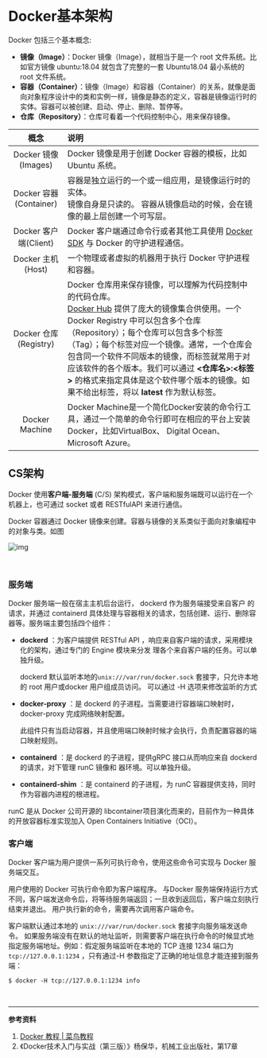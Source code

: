 # Docker基本架构

Docker 包括三个基本概念:

- **镜像（Image）**：Docker 镜像（Image），就相当于是一个 root 文件系统。比如官方镜像 ubuntu:18.04 就包含了完整的一套 Ubuntu18.04 最小系统的 root 文件系统。
- **容器（Container）**：镜像（Image）和容器（Container）的关系，就像是面向对象程序设计中的类和实例一样，镜像是静态的定义，容器是镜像运行时的实体。容器可以被创建、启动、停止、删除、暂停等。
- **仓库（Repository）**：仓库可看着一个代码控制中心，用来保存镜像。



| 概念                   | 说明                                                                                                                                                                                                                                                                              |
|:--------------------:|:------------------------------------------------------------------------------------------------------------------------------------------------------------------------------------------------------------------------------------------------------------------------------- |
| Docker 镜像(Images)    | Docker 镜像是用于创建 Docker 容器的模板，比如 Ubuntu 系统。                                                                                                                                                                                                                                       |
| Docker 容器(Container) | 容器是独立运行的一个或一组应用，是镜像运行时的实体。<br>镜像自身是只读的。 容器从镜像启动的时候，会在镜像的最上层创建一个可写层。                                                                                                                                                                                                             |
| Docker 客户端(Client)   | Docker 客户端通过命令行或者其他工具使用 [Docker SDK](https://docs.docker.com/develop/sdk/) 与 Docker 的守护进程通信。                                                                                                                                                                                    |
| Docker 主机(Host)      | 一个物理或者虚拟的机器用于执行 Docker 守护进程和容器。                                                                                                                                                                                                                                                 |
| Docker 仓库(Registry)  | Docker 仓库用来保存镜像，可以理解为代码控制中的代码仓库。<br>[Docker Hub](https://hub.docker.com/) 提供了庞大的镜像集合供使用。一个 Docker Registry 中可以包含多个仓库（Repository）；每个仓库可以包含多个标签（Tag）；每个标签对应一个镜像。通常，一个仓库会包含同一个软件不同版本的镜像，而标签就常用于对应该软件的各个版本。我们可以通过 **<仓库名>:<标签>** 的格式来指定具体是这个软件哪个版本的镜像。如果不给出标签，将以 **latest** 作为默认标签。 |
| Docker Machine       | Docker Machine是一个简化Docker安装的命令行工具，通过一个简单的命令行即可在相应的平台上安装Docker，比如VirtualBox、 Digital Ocean、Microsoft Azure。                                                                                                                                                                      |



## CS架构

Docker 使用**客户端-服务端** (C/S) 架构模式，客户端和服务端既可以运行在一个机器上，也可通过 socket 或者 RESTfulAPI 来进行通信。

Docker 容器通过 Docker 镜像来创建。容器与镜像的关系类似于面向对象编程中的对象与类。如图

 ![img](https://www.runoob.com/wp-content/uploads/2016/04/576507-docker1.png) 

<br>

### 服务端

Docker 服务端一般在宿主主机后台运行， dockerd 作为服务端接受来自客户 的请求，并通过 containerd 具体处理与容器相关的请求，包括创建、运行、删除容器等。服务端主要包括四个组件：

- **dockerd** ：为客户端提供 RESTful API ，响应来自客户端的请求，采用模块化的架构，通过专门的 Engine 模块来分发 理各个来自客户端的任务。可以单独升级。
  
  dockerd 默认监听本地的`unix:///var/run/docker.sock` 套接字，只允许本地的 root 用户或docker 用户组成员访问。 可以通过 -H 选项来修改监昕的方式 

- **docker-proxy** ：是 dockerd 的子进程。当需要进行容器端口映射时， docker-proxy 完成网络映射配置。
  
  此组件只有当启动容器，并且使用端口映射时候才会执行，负责配置容器的端口映射规则。

- **containerd** ：是 dockerd 的子进程，提供gRPC 接口从而响应来自 dockerd 的请求，对下管理 runC 镜像和 器环境。可以单独升级。

- **containerd-shim** ：是 containerd 的子进程，为 runC 容器提供支持，同时作为容器内进程的根进程。

runC 是从 Docker 公司开源的 libcontainer项目演化而来的，目前作为一种具体的开放容器标准实现加入 Open Containers Initiative（OCI）。

### 客户端

Docker 客户端为用户提供一系列可执行命令，使用这些命令可实现与 Docker 服务端交互。

用户使用的 Docker 可执行命令即为客户端程序。 与Docker 服务端保持运行方式不同，客户端发送命令后，将等待服务端返回；一旦收到返回后，客户端立刻执行结束并退出。 用户执行新的命令，需要再次调用客户端命令。

客户端默认通过本地的 `unix:///var/run/docker.sock` 套接字向服务端发送命令。 如果服务端没有在默认的地址监听，则需要客户端在执行命令的时候显式地指定服务端地址。例如：假定服务端监听在本地的 TCP 连接 1234 端口为 `tcp://127.0.0.1:1234` ，只有通过-H 参数指定了正确的地址信息才能连接到服务端：

`$ docker -H tcp://127.0.0.1:1234 info `

<br>

---

**参考资料**

1. [Docker 教程 | 菜鸟教程]( https://www.runoob.com/docker/docker-tutorial.html )
2. 《Docker技术入门与实战（第三版）》杨保华，机械工业出版社，第17章
